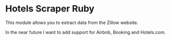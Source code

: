 # Hotels Scraper Ruby

This module allows you to extract data from the Zillow website.

In the near future I want to add support for Airbnb, Booking and Hotels.com.
